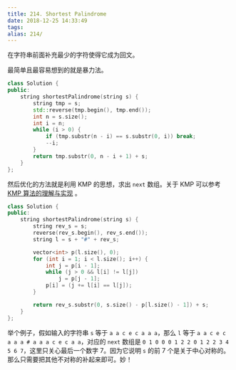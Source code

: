 ```yaml
---
title: 214. Shortest Palindrome
date: 2018-12-25 14:33:49
tags:
alias: 214/
---
```


在字符串前面补充最少的字符使得它成为回文。

<!--more-->

最简单且最容易想到的就是暴力法。

```cpp
class Solution {
public:
    string shortestPalindrome(string s) {
        string tmp = s;
        std::reverse(tmp.begin(), tmp.end());
        int n = s.size();
        int i = n;
        while (i > 0) {
            if (tmp.substr(n - i) == s.substr(0, i)) break;
            --i;
        }
        return tmp.substr(0, n - i + 1) + s;
    }
};
```

然后优化的方法就是利用 KMP 的思想，求出 `next` 数组。关于 KMP 可以参考 [KMP 算法的理解与实现](https://www.ouyangsong.com/posts/13016/) 。

```cpp
class Solution {
public:
    string shortestPalindrome(string s) {
        string rev_s = s;
        reverse(rev_s.begin(), rev_s.end());
        string l = s + "#" + rev_s;

        vector<int> p(l.size(), 0);
        for (int i = 1; i < l.size(); i++) {
            int j = p[i - 1];
            while (j > 0 && l[i] != l[j])
                j = p[j - 1];
            p[i] = (j += l[i] == l[j]);
        }

        return rev_s.substr(0, s.size() - p[l.size() - 1]) + s;
    }
};
```

举个例子，假如输入的字符串 `s` 等于 `a a c e c a a a`，那么 `l` 等于 `a a c e c a a a # a a a c e c a a`，对应的 `next` 数组是 `0 1 0 0 0 1 2 2 0 1 2 2 3 4 5 6 7`，这里只关心最后一个数字 7。因为它说明 `s` 的前 7 个是关于中心对称的。那么只需要把其他不对称的补起来即可。妙！
